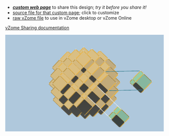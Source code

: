 
 - [***custom web page***][post] to share this design; *try it before you share it!*
 - [source file for that custom page][source]; click to customize
 - [raw vZome file][raw] to use in vZome desktop or vZome Online

[vZome Sharing documentation](https://vzome.github.io/vzome/sharing.html#how-it-works)

![Image](<Modulated-Rhombic-Dodecahedron-Arrays.png>)


[post]: <https://John-Kostick.github.io/vzome-sharing/2022/03/30/Modulated-Rhombic-Dodecahedron-Arrays-09-13-56.html>
[source]: <https://github.com/John-Kostick/vzome-sharing/edit/main/_posts/2022-03-30-Modulated-Rhombic-Dodecahedron-Arrays-09-13-56.md>
[raw]: <https://raw.githubusercontent.com/John-Kostick/vzome-sharing/main/2022/03/30/09-13-56-Modulated-Rhombic-Dodecahedron-Arrays/Modulated-Rhombic-Dodecahedron-Arrays.vZome>